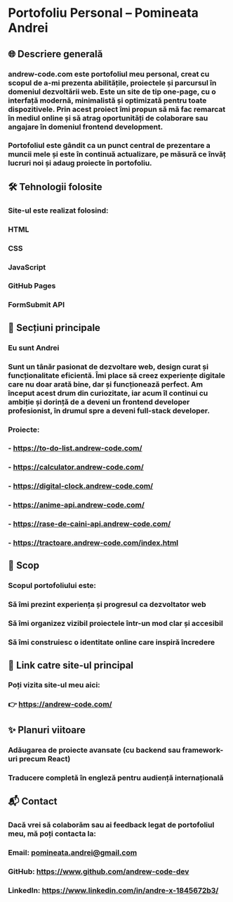 # Portofoliu Personal – Pomineata Andrei
## 🌐 Descriere generală
### andrew-code.com este portofoliul meu personal, creat cu scopul de a-mi prezenta abilitățile, proiectele și parcursul în domeniul dezvoltării web. Este un site de tip one-page, cu o interfață modernă, minimalistă și optimizată pentru toate dispozitivele. Prin acest proiect îmi propun să mă fac remarcat în mediul online și să atrag oportunități de colaborare sau angajare în domeniul frontend development.

### Portofoliul este gândit ca un punct central de prezentare a muncii mele și este în continuă actualizare, pe măsură ce învăț lucruri noi și adaug proiecte în portofoliu.

## 🛠️ Tehnologii folosite
### Site-ul este realizat folosind:
### HTML
### CSS
### JavaScript
### GitHub Pages
### FormSubmit API

## 📌 Secțiuni principale
### Eu sunt Andrei
### Sunt un tânăr pasionat de dezvoltare web, design curat și funcționalitate eficientă. Îmi place să creez experiențe digitale care nu doar arată bine, dar și funcționează perfect. Am început acest drum din curiozitate, iar acum îl continui cu ambiție și dorință de a deveni un frontend developer profesionist, în drumul spre a deveni full-stack developer.
### Proiecte:
### - https://to-do-list.andrew-code.com/
### - https://calculator.andrew-code.com/
### - https://digital-clock.andrew-code.com/
### - https://anime-api.andrew-code.com/
### - https://rase-de-caini-api.andrew-code.com/
### - https://tractoare.andrew-code.com/index.html

## 🎯 Scop
### Scopul portofoliului este:
### Să îmi prezint experiența și progresul ca dezvoltator web
### Să îmi organizez vizibil proiectele într-un mod clar și accesibil
### Să îmi construiesc o identitate online care inspiră încredere

## 🔗 Link catre site-ul principal
### Poți vizita site-ul meu aici:
### 👉 https://andrew-code.com/

## ✨ Planuri viitoare
### Adăugarea de proiecte avansate (cu backend sau framework-uri precum React)
### Traducere completă în engleză pentru audiență internațională

## 📬 Contact
### Dacă vrei să colaborăm sau ai feedback legat de portofoliul meu, mă poți contacta la:
### Email: pomineata.andrei@gmail.com
### GitHub: https://www.github.com/andrew-code-dev
### LinkedIn: https://www.linkedin.com/in/andre-x-1845672b3/
